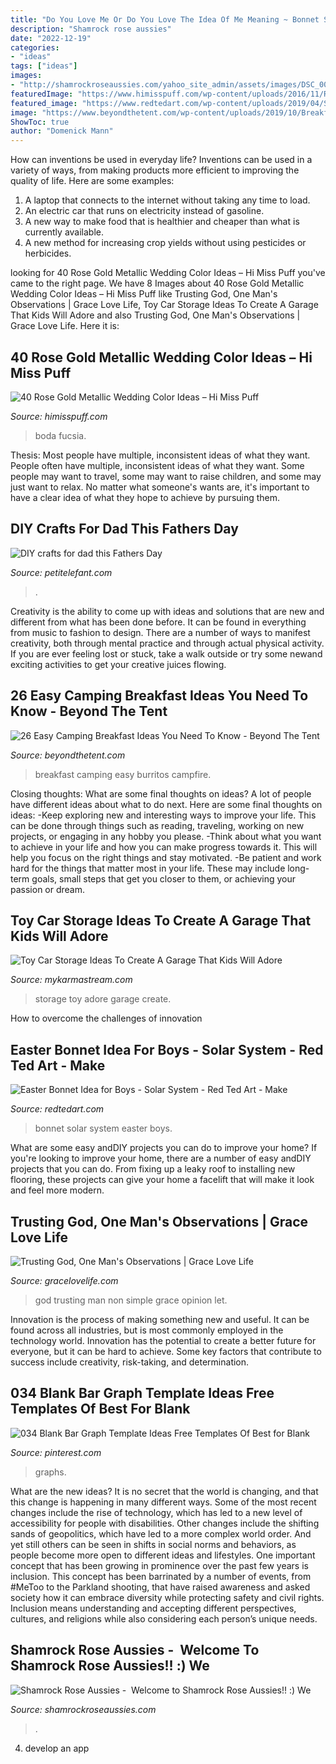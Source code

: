 ```yaml
---
title: "Do You Love Me Or Do You Love The Idea Of Me Meaning ~ Bonnet Solar System Easter Boys"
description: "Shamrock rose aussies"
date: "2022-12-19"
categories:
- "ideas"
tags: ["ideas"]
images:
- "http://shamrockroseaussies.com/yahoo_site_admin/assets/images/DSC_0068.262180537_std.JPG"
featuredImage: "https://www.himisspuff.com/wp-content/uploads/2016/11/Rose-Gold-Wedding-Decor.jpg"
featured_image: "https://www.redtedart.com/wp-content/uploads/2019/04/Space-themed-bonnet-2-600x400.jpg"
image: "https://www.beyondthetent.com/wp-content/uploads/2019/10/Breakfast-Burritos-Campfire-Style-Taste-and-Tell-1.jpg"
ShowToc: true
author: "Domenick Mann"
---
```



How can inventions be used in everyday life?
Inventions can be used in a variety of ways, from making products more efficient to improving the quality of life. Here are some examples: 
1. A laptop that connects to the internet without taking any time to load. 
2. An electric car that runs on electricity instead of gasoline. 
3. A new way to make food that is healthier and cheaper than what is currently available. 
4. A new method for increasing crop yields without using pesticides or herbicides.

	

		
looking for 40 Rose Gold Metallic Wedding Color Ideas – Hi Miss Puff you've came to the right page. We have 8 Images about 40 Rose Gold Metallic Wedding Color Ideas – Hi Miss Puff like Trusting God, One Man&#039;s Observations | Grace Love Life, Toy Car Storage Ideas To Create A Garage That Kids Will Adore and also Trusting God, One Man&#039;s Observations | Grace Love Life. Here it is:
		
    
## 40 Rose Gold Metallic Wedding Color Ideas – Hi Miss Puff

<img loading=lazy src="https://www.himisspuff.com/wp-content/uploads/2016/11/Rose-Gold-Wedding-Decor.jpg" onerror="this.onerror=null;this.src='https://tse4.mm.bing.net/th?id=OIP.62Alu41pMTrpaEQRnopb-gHaLH&amp;pid=15.1';" alt="40 Rose Gold Metallic Wedding Color Ideas – Hi Miss Puff">

_Source: himisspuff.com_

>boda fucsia. 

	

Thesis: Most people have multiple, inconsistent ideas of what they want.
People often have multiple, inconsistent ideas of what they want. Some people may want to travel, some may want to raise children, and some may just want to relax. No matter what someone's wants are, it's important to have a clear idea of what they hope to achieve by pursuing them.

    
## DIY Crafts For Dad This Fathers Day

<img loading=lazy src="http://petitelefant.com/wp-content/uploads/2013/06/DIY-fathers-day-craft.jpg" onerror="this.onerror=null;this.src='https://tse4.mm.bing.net/th?id=OIP.l4UmZoEhlBjO6ShGrjpXnQHaJ4&amp;pid=15.1';" alt="DIY crafts for dad this Fathers Day">

_Source: petitelefant.com_

>. 

	

Creativity is the ability to come up with ideas and solutions that are new and different from what has been done before. It can be found in everything from music to fashion to design. There are a number of ways to manifest creativity, both through mental practice and through actual physical activity. If you are ever feeling lost or stuck, take a walk outside or try some newand exciting activities to get your creative juices flowing.

    
## 26 Easy Camping Breakfast Ideas You Need To Know - Beyond The Tent

<img loading=lazy src="https://www.beyondthetent.com/wp-content/uploads/2019/10/Breakfast-Burritos-Campfire-Style-Taste-and-Tell-1.jpg" onerror="this.onerror=null;this.src='https://tse4.mm.bing.net/th?id=OIP.S5Ia6Dk_SdLqTDioVpLy3QHaLH&amp;pid=15.1';" alt="26 Easy Camping Breakfast Ideas You Need To Know - Beyond The Tent">

_Source: beyondthetent.com_

>breakfast camping easy burritos campfire. 

	

Closing thoughts: What are some final thoughts on ideas?
A lot of people have different ideas about what to do next. Here are some final thoughts on ideas: 
-Keep exploring new and interesting ways to improve your life. This can be done through things such as reading, traveling, working on new projects, or engaging in any hobby you please.
-Think about what you want to achieve in your life and how you can make progress towards it. This will help you focus on the right things and stay motivated. 
-Be patient and work hard for the things that matter most in your life. These may include long-term goals, small steps that get you closer to them, or achieving your passion or dream.

    
## Toy Car Storage Ideas To Create A Garage That Kids Will Adore

<img loading=lazy src="https://mykarmastream.com/wp-content/uploads/2018/02/toy-car-storage-11-.jpg" onerror="this.onerror=null;this.src='https://tse4.mm.bing.net/th?id=OIP.C8jHUrACzw9u25ueivmjtQHaKa&amp;pid=15.1';" alt="Toy Car Storage Ideas To Create A Garage That Kids Will Adore">

_Source: mykarmastream.com_

>storage toy adore garage create. 

	

How to overcome the challenges of innovation
 

    
## Easter Bonnet Idea For Boys - Solar System - Red Ted Art - Make

<img loading=lazy src="https://www.redtedart.com/wp-content/uploads/2019/04/Space-themed-bonnet-2-600x400.jpg" onerror="this.onerror=null;this.src='https://tse4.mm.bing.net/th?id=OIP.2NHf4aIf-D-bsMS1WNehIgHaE8&amp;pid=15.1';" alt="Easter Bonnet Idea for Boys - Solar System - Red Ted Art - Make">

_Source: redtedart.com_

>bonnet solar system easter boys. 

	

What are some easy andDIY projects you can do to improve your home?
If you're looking to improve your home, there are a number of easy andDIY projects that you can do. From fixing up a leaky roof to installing new flooring, these projects can give your home a facelift that will make it look and feel more modern.

    
## Trusting God, One Man&#039;s Observations | Grace Love Life

<img loading=lazy src="https://i0.wp.com/gracelovelife.com/wp-content/uploads/2015/10/THOMAS-MERTON.jpg?fit=900%2C1200&amp;ssl=1" onerror="this.onerror=null;this.src='https://tse1.mm.bing.net/th?id=OIP.v_xtIbKsbwgx2dz5ufURcgHaJ4&amp;pid=15.1';" alt="Trusting God, One Man&#039;s Observations | Grace Love Life">

_Source: gracelovelife.com_

>god trusting man non simple grace opinion let. 

	

Innovation is the process of making something new and useful. It can be found across all industries, but is most commonly employed in the technology world. Innovation has the potential to create a better future for everyone, but it can be hard to achieve. Some key factors that contribute to success include creativity, risk-taking, and determination.

    
## 034 Blank Bar Graph Template Ideas Free Templates Of Best For Blank

<img loading=lazy src="https://i.pinimg.com/736x/78/28/b7/7828b7285aec574fd28a86e1219e2884.jpg" onerror="this.onerror=null;this.src='https://tse2.mm.bing.net/th?id=OIP.EypvQBcqcUrTlXJK72H-jQHaFu&amp;pid=15.1';" alt="034 Blank Bar Graph Template Ideas Free Templates Of Best for Blank">

_Source: pinterest.com_

>graphs. 

	

What are the new ideas?
It is no secret that the world is changing, and that this change is happening in many different ways. Some of the most recent changes include the rise of technology, which has led to a new level of accessibility for people with disabilities. Other changes include the shifting sands of geopolitics, which have led to a more complex world order. And yet still others can be seen in shifts in social norms and behaviors, as people become more open to different ideas and lifestyles.
One important concept that has been growing in prominence over the past few years is inclusion. This concept has been barrinated by a number of events, from #MeToo to the Parkland shooting, that have raised awareness and asked society how it can embrace diversity while protecting safety and civil rights. Inclusion means understanding and accepting different perspectives, cultures, and religions while also considering each person’s unique needs.

    
## Shamrock Rose Aussies - ﻿﻿﻿ Welcome To Shamrock Rose Aussies!! :) We

<img loading=lazy src="http://shamrockroseaussies.com/yahoo_site_admin/assets/images/DSC_0068.262180537_std.JPG" onerror="this.onerror=null;this.src='https://tse2.mm.bing.net/th?id=OIP.V-RERkFuis-2Tyv4JRb6HgHaFP&amp;pid=15.1';" alt="Shamrock Rose Aussies - ﻿﻿﻿ Welcome to Shamrock Rose Aussies!! :) We">

_Source: shamrockroseaussies.com_

>. 

	

4. develop an app

